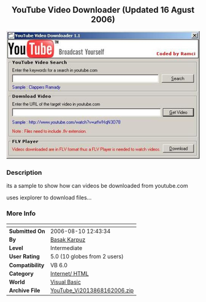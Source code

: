 ﻿<div align="center">

## YouTube Video Downloader \(Updated 16 Agust 2006\)

<img src="PIC20068161112571573.JPG">
</div>

### Description

its a sample to show how can videos be downloaded from youtube.com

uses iexplorer to download files...
 
### More Info
 


<span>             |<span>
---                |---
**Submitted On**   |2006-08-10 12:43:34
**By**             |[Basak Karpuz](https://github.com/Planet-Source-Code/PSCIndex/blob/master/ByAuthor/basak-karpuz.md)
**Level**          |Intermediate
**User Rating**    |5.0 (10 globes from 2 users)
**Compatibility**  |VB 6\.0
**Category**       |[Internet/ HTML](https://github.com/Planet-Source-Code/PSCIndex/blob/master/ByCategory/internet-html__1-34.md)
**World**          |[Visual Basic](https://github.com/Planet-Source-Code/PSCIndex/blob/master/ByWorld/visual-basic.md)
**Archive File**   |[YouTube\_Vi2013868162006\.zip](https://github.com/Planet-Source-Code/basak-karpuz-youtube-video-downloader-updated-16-agust-2006__1-66231/archive/master.zip)








